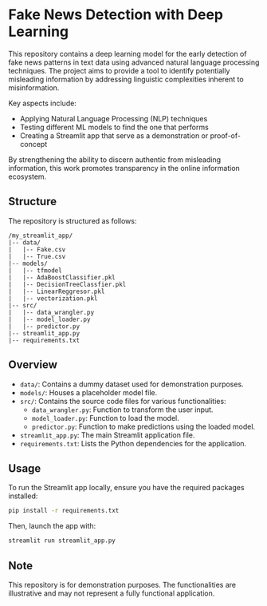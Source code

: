 
# Fake News Detection with Deep Learning

This repository contains a deep learning model for the early detection of fake news patterns in text data using advanced natural language processing techniques. The project aims to provide a tool to identify potentially misleading information by addressing linguistic complexities inherent to misinformation.

Key aspects include:

- Applying Natural Language Processing (NLP) techniques
- Testing different ML models to find the one that performs
- Creating a Streamlit app that serve as a demonstration or proof-of-concept

By strengthening the ability to discern authentic from misleading information, this work promotes transparency in the online information ecosystem. 

## Structure

The repository is structured as follows:

```
/my_streamlit_app/
|-- data/
|   |-- Fake.csv
|   |-- True.csv
|-- models/
|   |-- tfmodel
|   |-- AdaBoostClassifier.pkl
|   |-- DecisionTreeClassfier.pkl
|   |-- LinearReggresor.pkl
|   |-- vectorization.pkl
|-- src/
|   |-- data_wrangler.py
|   |-- model_loader.py
|   |-- predictor.py
|-- streamlit_app.py
|-- requirements.txt
```

## Overview

- `data/`: Contains a dummy dataset used for demonstration purposes.
- `models/`: Houses a placeholder model file.
- `src/`: Contains the source code files for various functionalities:
  - `data_wrangler.py`: Function to transform the user input.
  - `model_loader.py`: Function to load the model.
  - `predictor.py`: Function to make predictions using the loaded model.
- `streamlit_app.py`: The main Streamlit application file.
- `requirements.txt`: Lists the Python dependencies for the application.

## Usage

To run the Streamlit app locally, ensure you have the required packages installed:

```bash
pip install -r requirements.txt
```

Then, launch the app with:

```bash
streamlit run streamlit_app.py
```

## Note

This repository is for demonstration purposes. The functionalities are illustrative and may not represent a fully functional application.